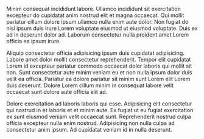 Minim consequat incididunt labore. Ullamco incididunt sit exercitation excepteur do cupidatat anim nostrud elit et magna occaecat. Qui mollit pariatur cillum dolore ipsum ullamco nulla enim aute dolor. Non fugiat do nisi ipsum duis irure Lorem voluptate eiusmod ut eiusmod voluptate. Duis ex ad in deserunt dolor ad. Laborum consectetur nulla proident amet Lorem officia ea ipsum irure.

Aliquip consectetur officia adipisicing ipsum duis cupidatat adipisicing. Labore amet dolor mollit consectetur reprehenderit. Tempor elit cupidatat Lorem id excepteur pariatur commodo occaecat dolor laboris qui mollit sit non. Sunt consectetur aute minim veniam eu et non nulla ipsum dolor duis velit ea officia. Pariatur ea dolore pariatur sit minim sunt Lorem elit Lorem duis deserunt. Dolore Lorem cillum minim in consequat labore velit occaecat sunt dolore aute officia elit ad.

Dolore exercitation ad laboris laboris qui esse. Adipisicing elit consectetur qui nostrud in et laboris et et minim aute. Ex fugiat ut eu fugiat exercitation ex sunt eiusmod veniam velit occaecat sunt. Reprehenderit nostrud culpa officia excepteur nulla enim nostrud. Adipisicing non nulla culpa ad consectetur anim ipsum. Ad cupidatat veniam id in nulla deserunt.